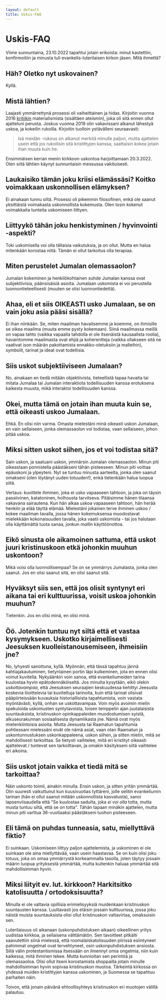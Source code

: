 ```yaml
---
layout: default
title: Uskis-FAQ
---
```


# Uskis-FAQ

Viime sunnuntaina, 23.10.2022 tapahtui jotain erikoista: minut kastettiin, konfirmoitiin ja minusta tuli evankelis-luterilaisen kirkon jäsen. Mitä ihmettä?

## Häh? Oletko nyt uskovainen?

Kyllä.

## Mistä lähtien?

Laajasti ymmärrettynä prosessi oli vaiheittainen ja hidas. Kirjoitin vuonna 2016 [kritiikin](https://hardwick.fi/blog/?p=2806) materialismista (sisältäen ateismin), joka oli sitä ennen ollut ajatteluni perusta. Joskus vuonna 2019 olin vakavissani alkanut lähestyä uskoa, ja kokeilin rukoilla. Kirjoitin tuolloin ystävälleni seuraavasti:

> Isä meidän -rukous on alkanut merkitä minulle paljon, mutta ajattelen usein että jos rukoilisin sitä kristittyjen kanssa, saattaisin kokea jotain ihan muuta kuin he.

Ensimmäisen kerran menin kirkkoon uskontoa harjoittamaan 20.3.2022. Olen siitä lähtien käynyt sunnuntaisin messussa vakituisesti.

## Laukaisiko tämän joku kriisi elämässäsi? Koitko voimakkaan uskonnollisen elämyksen?

Ei ainakaan tunnu siltä. Prosessi oli pikemmin filosofinen, enkä ole saanut yksittäistä voimakasta uskonnollista kokemusta. Olen tosin kokenut voimakkaita tunteita uskomiseen liittyen.

## Liittyykö tähän joku henkistyminen / hyvinvointi -aspekti?

Toki uskomisella voi olla tällaisia vaikutuksia, ja on ollut. Mutta en halua mitenkään korostaa niitä. Tämän ei ollut tarkoitus olla terapiaa.

## Miten perustelet Jumalan olemassaolon?

Jumalan kokeminen ja henkilökohtainen suhde Jumalan kanssa ovat subjektiivisia, päänsisäisiä asioita. Jumalaan uskomista ei voi perustella luonnontieteellisesti (muuten se olisi luonnontiedettä).

## Ahaa, eli et siis OIKEASTI usko Jumalaan, se on vain joku asia pääsi sisällä?

Ei ihan niinkään. Se, miten maailman havaitsemme ja koemme, on ihmisille se oikea maailma (muuta emme pysty kokemaan). Siinä maailmassa meillä on vapaa tahto (vaikka vapaalla tahdolla ei ole itsenäistä kausaalista roolia), havaintomme maailmasta ovat ehjiä ja koherentteja (vaikka ollakseen sitä ne vaativat ison määrän pakottamista ennakko-oletuksiin ja malleihin), symbolit, tarinat ja ideat ovat todellisia.

## Siis uskot subjektiiviseen Jumalaan?

No, ainakaan en tiedä mitään objektiivista, tieteellistä tapaa havaita tai mitata Jumalaa tai Jumalan interaktiota todellisuuden kanssa erotuksena kaikesta muusta, mikä interaktoi todellisuuden kanssa.

## Okei, mutta tämä on jotain ihan muuta kuin se, että oikeasti uskoo Jumalaan.

Ehkä. En olisi niin varma. Omasta mielestäni minä oikeasti uskon Jumalaan, en vain sellaiseen, jonka olemassaolon voi todistaa, vaan sellaiseen, johon pitää uskoa.

## Miksi sitten uskot siihen, jos et voi todistaa sitä?

Sain uskon, ja saatuani uskon, ymmärsin Jumalan olemassaolon. Minun piti oikeastaan ponnistella päästäkseni tähän pisteeseen. Minun piti voittaa epäuskoni ja ylpeyteni. Nyt se tuntuu minusta aarteelta, jonka olen saanut omakseni (olen löytänyt uuden totuuden!), enkä tietenkään halua luopua siitä.

Vertaus: kuvittele ihminen, joka ei usko vapaaseen tahtoon, ja joka on täysin passiivinen, katatoninen, holhousta tarvitseva. Pitäisimme hänen tilaansa vakavana sairautena. Kun hän alkaa uskoa vapaaseen tahtoon, hän herää henkiin ja elää täyttä elämää. Mielestäni jokainen terve ihminen uskoo / kokee maailman tavalla, jossa hänen kokemuksensa muodostavat mielekkään kokonaisuuden tavalla, joka vaatii uskomista - tai jos halutaan olla käyttämättä tuota sanaa, jonkun _mallin_ käyttöönottoa.

## Eikö sinusta ole aikamoinen sattuma, että uskot juuri kristinuskoon etkä johonkin muuhun uskontoon?

Mikä voisi olla luonnollisempaa? Se on se ymmärrys Jumalasta, jonka olen saanut. Jos en olisi saanut sitä, en olisi saanut sitä.

## Hyväksyt siis sen, että jos olisit syntynyt eri aikana tai eri kulttuurissa, voisit uskoa johonkin muuhun?

Tietenkin. Jos en olisi minä, en olisi minä.

## Öö. Jotenkin tuntuu nyt siltä että et vastaa kysymykseen. Uskotko kirjaimellisesti Jeesuksen kuolleistanousemiseen, ihmeisiin jne?

No, lyhyesti sanottuna, kyllä. Myönnän, että tässä tapahtuu jännä kahtiajakautuminen, tietynlainen portin läpi kulkeminen, jota en ennen olisi voinut kuvitella. Nykyäänkin voin sanoa, että evankeliumeiden tarina kuulostaa hyvin epätodennäköiseltä. Jos minulta kysytään, eikö olekin _uskottavampaa_, että Jeesuksen seuraajien keskuudessa kehittyi Jeesusta koskevia liioittelevia tai kuviteltuja tarinoita, kuin että tarinat olisivat pääpiirteissään kuvauksia historiallisista tapahtumista, voin vastata myöntävästi, kyllä, onhan se uskottavampaa. Voin myös avoimin mielin spekuloida uskomusten syntytavoista, toisen temppelin ajan juutalaisista suuntauksista, kristinuskon opinkappaleiden muodostumisen syistä, alkuseurakunnan sosiaalisesta dynamiikasta jne. Nämä ovat myös mielenkiintoisia asioita. Mutta Jeesusta tai Raamatun tapahtumia pohtiessani mielessäni eivät ole nämä asiat, vaan otan Raamatun ja uskontunnustuksen uskonkappaleena, uskon siihen, ja sitten mietin, mitä se mahdollisesti tarkoittaa. Se tietysti vaihtelee, mitä eri kristityt oikeasti ajattelevat / tuntevat sen tarkoittavan, ja omakin käsitykseni siitä vaihtelee eri aikoina.

## Siis uskot jotain vaikka et tiedä mitä se tarkoittaa?

Näin uskonto toimii, ainakin minulla. Ensin uskon, ja sitten yritän ymmärtää. Olin suuresti vaikuttunut kun kuusivuotias tyttäreni, jolle selitin evankeliumin tarinan (hän ei ollut saanut mitään uskonnollista kasvatusta), sanoi lapsenviisaudella että "Se kuulostaa sadulta, joka _ei voi olla_ totta, mutta musta tuntuu siltä, että se _on_ totta". Tähän tapaan minäkin ajattelen, mutta minun piti varttua 36-vuotiaaksi päästäkseni tuohon pisteeseen.

## Eli tämä on puhdas tunneasia, satu, miellyttävä fiktio?

Ei suinkaan. Uskomiseen liittyy paljon ajattelemista, ja uskominen ei ole suinkaan ole aina miellyttävää, vaan usein haastavaa. Se on kuin olisi joku totuus, joka on omaa ymmärrystä korkeammalla tasolla, joten täytyy jossain määrin luopua yrityksestä ymmärtää, mutta kuitenkin haluaa ymmärtää sitä mahdollisimman hyvin.

## Miksi liityit ev. lut. kirkkoon? Harkitsitko katolisuutta / ortodoksisuutta?

Minulla ei ole valtavia opillisia erimielisyyksiä muidenkaan kristinuskon suuntausten kanssa. Luultavasti jos eläisin jossain kulttuurissa, jossa joku näistä muista suuntauksista olisi ollut kristinuskon valtavirtaa, omaksuisin sen.

Luterilaisuus oli aikanaan (uskonpuhdistuksen aikaan) oikeellinen yritys uudistaa kirkkoa, ja sellaisena välttämätön. Sen tavoitteet pitkälti saavutettiin siinä mielessä, että roomalaiskatolisuuden piirissä esiintyneet pahimmat ongelmat ovat tervehtyneet, osin uskonpuhdistuksen ansiosta. Sillä välin protestantismissa itsessään on ilmennyt omia ongelmia, niin kuin kaikessa, mitä ihminen tekee. Mutta kunnioitan sen perintöä ja olemassaoloa. Olisi ollut itseni korostamista shoppailla jotain minulle mahdollisimman hyvin sopivaa kristinuskon muotoa. Tärkeintä kirkossa on yhdessä muiden kristittyjen kanssa uskominen, ja Suomessa se tapahtuu parhaiten näin.

Toivon, että jonain päivänä ehtoollisyhteys kristinuskon eri muotojen välillä palautuu.
